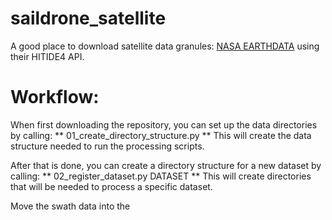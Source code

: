 # saildrone_satellite


A good place to download satellite data granules: [NASA EARTHDATA](earthdata.nasa.gov) using their HITIDE4 API.





# Workflow: 

When first downloading the repository, you can set up the data directories by calling:
** 01_create_directory_structure.py **
This will create the data structure needed to run the processing scripts.

After that is done, you can create a directory structure for a new dataset by calling:
** 02_register_dataset.py DATASET **
This will create directories that will be needed to process a specific dataset.

Move the swath data into the 